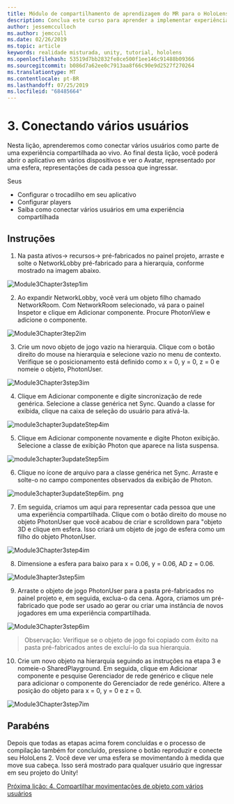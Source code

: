 ```yaml
---
title: Módulo de compartilhamento de aprendizagem do MR para o HoloLens 2
description: Conclua este curso para aprender a implementar experiências compartilhadas de vários usuários em um aplicativo do HoloLens 2.
author: jessemcculloch
ms.author: jemccull
ms.date: 02/26/2019
ms.topic: article
keywords: realidade misturada, unity, tutorial, hololens
ms.openlocfilehash: 53519d7bb2832fe8ce500f1ee146c91488b09366
ms.sourcegitcommit: b086d7a62ee0c7913aa8f66c90e9d2527f270264
ms.translationtype: MT
ms.contentlocale: pt-BR
ms.lasthandoff: 07/25/2019
ms.locfileid: "68485664"
---
```

# <a name="3-connecting-multiple-users"></a>3. Conectando vários usuários

Nesta lição, aprenderemos como conectar vários usuários como parte de uma experiência compartilhada ao vivo. Ao final desta lição, você poderá abrir o aplicativo em vários dispositivos e ver o Avatar, representado por uma esfera, representações de cada pessoa que ingressar. 

Seus

- Configurar o trocadilho em seu aplicativo
- Configurar players
- Saiba como conectar vários usuários em uma experiência compartilhada

## <a name="instructions"></a>Instruções

1. Na pasta ativos-> recursos-> pré-fabricados no painel projeto, arraste e solte o NetworkLobby pré-fabricado para a hierarquia, conforme mostrado na imagem abaixo.

![Module3Chapter3step1im](images/module3chapter3step1im.PNG)

2. Ao expandir NetworkLobby, você verá um objeto filho chamado NetworkRoom. Com NetworkRoom selecionado, vá para o painel Inspetor e clique em Adicionar componente. Procure PhotonView e adicione o componente.

![Module3Chapter3tep2im](images/module3chapter3step2im.PNG)

3. Crie um novo objeto de jogo vazio na hierarquia. Clique com o botão direito do mouse na hierarquia e selecione vazio no menu de contexto. Verifique se o posicionamento está definido como x = 0, y = 0, z = 0 e nomeie o objeto, PhotonUser.

![Module3Chapter3step3im](images/module3chapter3step3im.PNG)

4. Clique em Adicionar componente e digite sincronização de rede genérica. Selecione a classe genérica net Sync. Quando a classe for exibida, clique na caixa de seleção do usuário para ativá-la. 

![module3chapter3updateStep4im](images/module3chapter3updateStep4im.png)

5. Clique em Adicionar componente novamente e digite Photon exibição. Selecione a classe de exibição Photon que aparece na lista suspensa.

![module3chapter3updateStep5im](images/module3chapter3updateStep5im.png)

6. Clique no ícone de arquivo para a classe genérica net Sync. Arraste e solte-o no campo componentes observados da exibição de Photon. 

![module3chapter3updateStep6im. png](images/module3chapter3updateStep6im.png) 

7. Em seguida, criamos um aqui para representar cada pessoa que une uma experiência compartilhada. Clique com o botão direito do mouse no objeto PhotonUser que você acabou de criar e scrolldown para "objeto 3D e clique em esfera. Isso criará um objeto de jogo de esfera como um filho do objeto PhotonUser.

![Module3Chapter3step4im](images/module3chapter3step4im.PNG)

8. Dimensione a esfera para baixo para x = 0.06, y = 0.06, AD z = 0.06.

![Module3hapter3step5im](images/module3chapter3step5im.PNG)

9. Arraste o objeto de jogo PhotonUser para a pasta pré-fabricados no painel projeto e, em seguida, exclua-o da cena. Agora, criamos um pré-fabricado que pode ser usado ao gerar ou criar uma instância de novos jogadores em uma experiência compartilhada.

![Module3Chapter3step6im](images/module3chapter3step6im.PNG)

> Observação: Verifique se o objeto de jogo foi copiado com êxito na pasta pré-fabricados antes de excluí-lo da sua hierarquia.

10. Crie um novo objeto na hierarquia seguindo as instruções na etapa 3 e nomeie-o SharedPlayground. Em seguida, clique em Adicionar componente e pesquise Gerenciador de rede genérico e clique nele para adicionar o componente do Gerenciador de rede genérico. Altere a posição do objeto para x = 0, y = 0 e z = 0.

![Module3Chapter3step7im](images/module3chapter3step7im.PNG)


## <a name="congratulations"></a>Parabéns

Depois que todas as etapas acima forem concluídas e o processo de compilação também for concluído, pressione o botão reproduzir e conecte seu HoloLens 2. Você deve ver uma esfera se movimentando à medida que move sua cabeça. Isso será mostrado para qualquer usuário que ingressar em seu projeto do Unity!

[Próxima lição: 4. Compartilhar movimentações de objeto com vários usuários](mrlearning-sharing(photon)-ch4.md)

